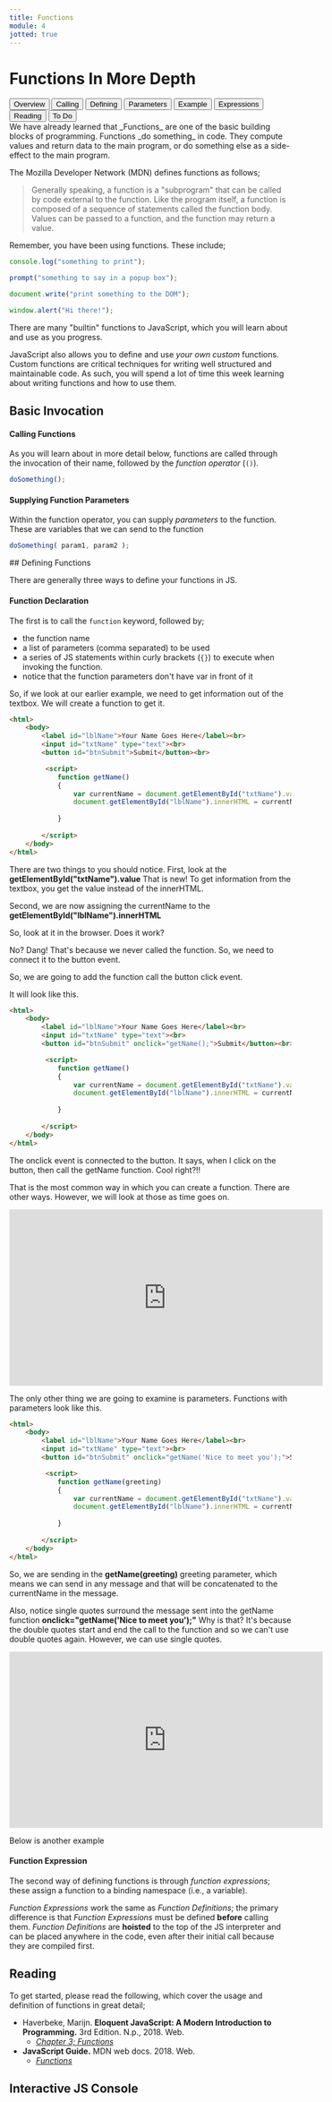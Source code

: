 ```yaml
---
title: Functions
module: 4
jotted: true
---
```


# Functions In More Depth

<div class="tab">
  <button class="tablinks active" onclick="openTab(event, 'Overview')">Overview</button>
  <button class="tablinks" onclick="openTab(event, 'Calling')">Calling</button>
  <button class="tablinks" onclick="openTab(event, 'Defining')">Defining</button>
  <button class="tablinks" onclick="openTab(event, 'Parameters')">Parameters</button>
  <button class="tablinks" onclick="openTab(event, 'Example')">Example</button>
  <button class="tablinks" onclick="openTab(event, 'Expressions')">Expressions</button>
  <button class="tablinks" onclick="openTab(event, 'Reading')">Reading</button>
  <button class="tablinks" onclick="openTab(event, 'ToDo')">To Do</button>
</div>
<div id="Overview" class="tabcontent" style="display:block">
<div class="tabhtml" markdown="1">
We have already learned that _Functions_ are one of the basic building blocks of programming.  Functions _do something_ in code. They compute values and return data to the main program, or do something else as a side-effect to the main program.

The Mozilla Developer Network (MDN) defines functions as follows;

> Generally speaking, a function is a "subprogram" that can be called by code external to the function. Like the program itself, a function is composed of a sequence of statements called the function body. Values can be passed to a function, and the function may return a value.

Remember, you have been using functions. These include;

```js
console.log("something to print");

prompt("something to say in a popup box");

document.write("print something to the DOM");

window.alert("Hi there!");
```

There are many "builtin" functions to JavaScript, which you will learn about and use as you progress.
</div>
</div>
<div id="Calling" class="tabcontent" >
<div class="tabhtml" markdown="1">


JavaScript also allows you to define and use _your own custom_ functions. Custom functions are critical techniques for writing well structured and maintainable code. As such, you will spend a lot of time this week learning about writing functions and how to use them.

## Basic Invocation

#### Calling Functions

As you will learn about in more detail below, functions are called through the invocation of their name, followed by the _function operator_ (`()`).

```js
doSomething();
```

#### Supplying Function Parameters

Within the function operator, you can supply _parameters_ to the function.  These are variables that we can send to the function

```js
doSomething( param1, param2 );
```

</div>
</div>

<div id="Defining" class="tabcontent" >
<div class="tabhtml" markdown="1">
## Defining Functions

There are generally three ways to define your functions in JS.

#### Function Declaration

The first is to call the `function` keyword, followed by;

- the function name
- a list of parameters (comma separated) to be used
- a series of JS statements within curly brackets (`{}`) to execute when invoking the function.
- notice that the function parameters don't have var in front of it

So, if we look at our earlier example, we need to get information out of the textbox.  We will create a function to get it.

```html
<html>
    <body>
        <label id="lblName">Your Name Goes Here</label><br>
        <input id="txtName" type="text"><br>
        <button id="btnSubmit">Submit</button><br>

         <script>
            function getName()
            {
                var currentName = document.getElementById("txtName").value;
                document.getElementById("lblName").innerHTML = currentName;
                
            }
            
        </script>
    </body>
</html>
```

There are two things to you should notice.  First, look at the **getElementById("txtName").value**  That is new!  To get information from the textbox, you get the value instead of the innerHTML.

Second, we are now assigning the currentName to the **getElementById("lblName").innerHTML**

So, look at it in the browser.  Does it work?

No? Dang!  That's because we never called the function.  So, we need to connect it to the button event.  

So, we are going to add the function call the button click event.

It will look like this.

```html
<html>
    <body>
        <label id="lblName">Your Name Goes Here</label><br>
        <input id="txtName" type="text"><br>
        <button id="btnSubmit" onclick="getName();">Submit</button><br>

         <script>
            function getName()
            {
                var currentName = document.getElementById("txtName").value;
                document.getElementById("lblName").innerHTML = currentName;
                
            }
            
        </script>
    </body>
</html>
```



The onclick event is connected to the button.  It says, when I click on the button, then call the getName function.  Cool right?!!

That is the most common way in which you can create a function.  There are other ways.  However, we will look at those as time goes on.

<div class="embed-responsive embed-responsive-16by9"><iframe width="560" height="315" src="https://www.youtube.com/embed/A48w8znhujU" frameborder="0" allow="accelerometer; autoplay; encrypted-media; gyroscope; picture-in-picture" allowfullscreen></iframe></div>

</div>
</div>

<div id="Parameters" class="tabcontent" >
<div class="tabhtml" markdown="1">

The only other thing we are going to examine is parameters.  Functions with parameters look like this.

```html
<html>
    <body>
        <label id="lblName">Your Name Goes Here</label><br>
        <input id="txtName" type="text"><br>
        <button id="btnSubmit" onclick="getName('Nice to meet you');">Submit</button><br>

         <script>
            function getName(greeting)
            {
                var currentName = document.getElementById("txtName").value;
                document.getElementById("lblName").innerHTML = currentName + ", " + greeting;
                
            }
            
        </script>
    </body>
</html>
```
So, we are sending in the **getName(greeting)** greeting parameter, which means we can send in any message and that will be concatenated to the currentName in the message.

Also, notice single quotes surround the message sent into the getName function **onclick="getName('Nice to meet you');"**  Why is that?  It's because the double quotes start and end the call to the function and so we can't use double quotes again.  However, we can use single quotes.

<div class="embed-responsive embed-responsive-16by9"><iframe width="560" height="315" src="https://www.youtube.com/embed/gzbSPipixbA" frameborder="0" allow="accelerometer; autoplay; encrypted-media; gyroscope; picture-in-picture" allowfullscreen></iframe></div>

</div>
</div>

<div id="Example" class="tabcontent" >
<div class="tabhtml" markdown="1">

Below is another example

<div id="jotted-demo-2" class="jotted-theme-stacked"></div>

<script>
    new Jotted(document.querySelector("#jotted-demo-2"), {
    files: [
        {
            type: "js",
            hide: false,
            content:
`function myFirstFunction( inParam1, inParam2 ) {
    console.log( "a statement of something to do." );
    return inParam1 * inParam2;
}

let val = myFirstFunction( 4, 2 );
// -> returns 8 to 'val'
// -> and prints "a statement of something to do." in the console

// print val to ensure accuracy
console.log(val);
`
        }
    ],
    showBlank: false,
    showResult: false,
    plugins: [
        { name: 'ace', options: { "maxLines": 50 } },
        { name: 'console', options: { autoClear: true } },
    ]
});
</script>

</div>
</div>

<div id="Expression" class="tabcontent" >
<div class="tabhtml" markdown="1">

#### Function Expression

The second way of defining functions is through _function expressions_; these assign a function to a binding namespace (i.e., a variable).

<div id="jotted-demo-3" class="jotted-theme-stacked"></div>

<script>
    new Jotted(document.querySelector("#jotted-demo-3"), {
    files: [
        {
            type: "js",
            hide: false,
            content:
`let multFunc = function( inParam1 ) {
    return inParam1 * inParam1;
};

let result = multFunc(3);
// -> result would equal 9
console.log( result );
`
        }
    ],
    showBlank: false,
    showResult: false,
    plugins: [
        { name: 'ace', options: { "maxLines": 50 } },
        { name: 'console', options: { autoClear: true } },
    ]
});
</script>


_Function Expressions_ work the same as _Function Definitions_; the primary difference is that _Function Expressions_ must be defined **before** calling them. _Function Definitions_ are **hoisted** to the top of the JS interpreter and can be placed anywhere in the code, even after their initial call because they are compiled first.

</div>
</div>

<div id="Reading" class="tabcontent" >
<div class="tabhtml" markdown="1">

## Reading

To get started, please read the following, which cover the usage and definition of functions in great detail;

- Haverbeke, Marijn. **Eloquent JavaScript: A Modern Introduction to Programming.** 3rd Edition. N.p., 2018. Web.
    - [_Chapter 3; Functions_](http://eloquentjavascript.net/3rd_edition/03_functions.html)
- **JavaScript Guide.** MDN web docs. 2018. Web.
    - [_Functions_](https://developer.mozilla.org/en-US/docs/Web/JavaScript/Guide/Functions)

</div>
</div>

<div id="ToDo" class="tabcontent" >
<div class="tabhtml" markdown="1">

## Interactive JS Console


<div id="jotted-demo-1" class="jotted-theme-stacked"></div>

<script>
    new Jotted(document.querySelector("#jotted-demo-1"), {
    files: [
        {
            type: "js",
            hide: false,
            content: "// Your test code here!\n\n\n"
        }
    ],
    showBlank: false,
    showResult: false,
    plugins: [
        { name: 'ace', options: { "maxLines": 50 } },
        { name: 'console', options: { autoClear: false } },
    ]
});
</script>

</div>
</div>
